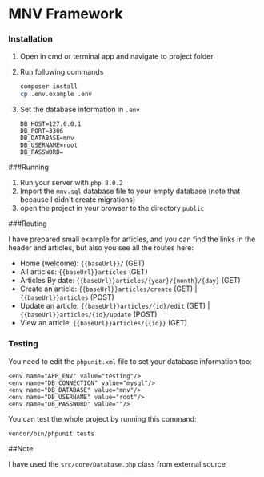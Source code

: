 # MNV Framework


### Installation

1. Open in cmd or terminal app and navigate to project folder
2. Run following commands

    ```bash
    composer install
    cp .env.example .env
    ```

3. Set the database information in `.env`

   ```
   DB_HOST=127.0.0.1
   DB_PORT=3306
   DB_DATABASE=mnv
   DB_USERNAME=root
   DB_PASSWORD=
   ```
###Running

1. Run your server with `php 8.0.2`
2. Import the `mnv.sql` database file to your empty database (note that because I didn't create migrations)
3. open the project in your browser to the directory `public`

###Routing

I have prepared small example for articles, and you can find the links in the header and articles, but also you see all the routes here:

- Home (welcome): `{{baseUrl}}/` (GET)
- All articles: `{{baseUrl}}articles` (GET)
- Articles By date: `{{baseUrl}}articles/{year}/{month}/{day}` (GET)
- Create an article: `{{baseUrl}}articles/create` (GET) | `{{baseUrl}}articles` (POST)
- Update an article: `{{baseUrl}}articles/{id}/edit` (GET) | `{{baseUrl}}articles/{id}/update` (POST)
- View an article: `{{baseUrl}}articles/{{id}}` (GET)

### Testing
You need to edit the `phpunit.xml` file to set your database information too:

```
<env name="APP_ENV" value="testing"/>
<env name="DB_CONNECTION" value="mysql"/>
<env name="DB_DATABASE" value="mnv"/>
<env name="DB_USERNAME" value="root"/>
<env name="DB_PASSWORD" value=""/>
```

You can test the whole project by running this command:

```bash
vendor/bin/phpunit tests  
```


##Note

I have used the `src/core/Database.php` class from external source